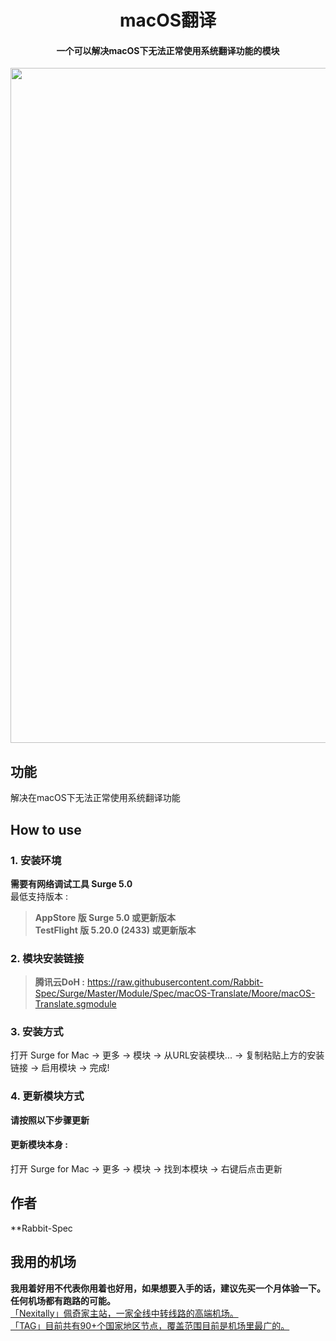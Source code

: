 <h1 align="center">macOS翻译</h1>

<h4 align="center">一个可以解决macOS下无法正常使用系统翻译功能的模块 </h4>

<p align="center">
<img src="https://raw.githubusercontent.com/Rabbit-Spec/Surge/Master/Module/Spec/macOS-Translate/img/1.png" width="1080"></img>
</p>

## 功能
解决在macOS下无法正常使用系统翻译功能

## How to use
### 1. 安装环境
**需要有网络调试工具 Surge 5.0**<br>
最低支持版本 :<br>
>**AppStore 版 Surge 5.0 或更新版本**<br>
>**TestFlight 版 5.20.0 (2433) 或更新版本**

### 2. 模块安装链接
> **腾讯云DoH :** https://raw.githubusercontent.com/Rabbit-Spec/Surge/Master/Module/Spec/macOS-Translate/Moore/macOS-Translate.sgmodule<br>

### 3. 安装方式
打开 Surge for Mac -> 更多 -> 模块 -> 从URL安装模块... -> 复制粘贴上方的安装链接 -> 启用模块 -> 完成!

### 4. 更新模块方式
**请按照以下步骤更新**<br>
#### 更新模块本身 : 
打开 Surge for Mac -> 更多 -> 模块 -> 找到本模块 -> 右键后点击更新<br>

## 作者
**Rabbit-Spec<br>

## 我用的机场
**我用着好用不代表你用着也好用，如果想要入手的话，建议先买一个月体验一下。任何机场都有跑路的可能。**<br>
[「Nexitally」佩奇家主站，一家全线中转线路的高端机场。](https://naixii.com/signupbyemail.aspx?MemberCode=0b532ff85dda43e595fb1ae17843ae6d20211110231626) <br>
[「TAG」目前共有90+个国家地区节点，覆盖范围目前是机场里最广的。](https://tagss.pro#/register?invite=hlnIqYOx) <br>
